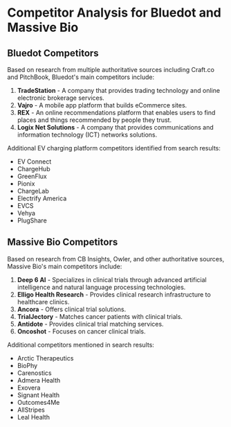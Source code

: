 # Competitor Analysis for Bluedot and Massive Bio

## Bluedot Competitors

Based on research from multiple authoritative sources including Craft.co and PitchBook, Bluedot's main competitors include:

1. **TradeStation** - A company that provides trading technology and online electronic brokerage services.
2. **Vajro** - A mobile app platform that builds eCommerce sites.
3. **REX** - An online recommendations platform that enables users to find places and things recommended by people they trust.
4. **Logix Net Solutions** - A company that provides communications and information technology (ICT) networks solutions.

Additional EV charging platform competitors identified from search results:
- EV Connect
- ChargeHub
- GreenFlux
- Pionix
- ChargeLab
- Electrify America
- EVCS
- Vehya
- PlugShare

## Massive Bio Competitors

Based on research from CB Insights, Owler, and other authoritative sources, Massive Bio's main competitors include:

1. **Deep 6 AI** - Specializes in clinical trials through advanced artificial intelligence and natural language processing technologies.
2. **Elligo Health Research** - Provides clinical research infrastructure to healthcare clinics.
3. **Ancora** - Offers clinical trial solutions.
4. **TrialJectory** - Matches cancer patients with clinical trials.
5. **Antidote** - Provides clinical trial matching services.
6. **Oncoshot** - Focuses on cancer clinical trials.

Additional competitors mentioned in search results:
- Arctic Therapeutics
- BioPhy
- Carenostics
- Admera Health
- Exovera
- Signant Health
- Outcomes4Me
- AllStripes
- Leal Health
